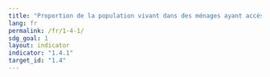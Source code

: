 ```yaml
---
title: "Proportion de la population vivant dans des ménages ayant accès aux services de base"
lang: fr
permalink: /fr/1-4-1/
sdg_goal: 1
layout: indicator
indicator: "1.4.1"
target_id: "1.4"
---
```


